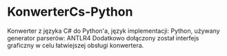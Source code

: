 # KonwerterCs-Python

Konwerter z języka C# do Python'a, język implementacji: Python, używany generator parserów: ANTLR4
Dodatkowo dołączony został interfejs graficzny w celu łatwiejszej obsługi konwertera.
